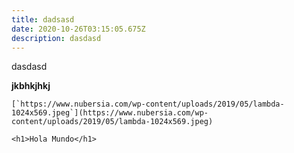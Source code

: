 ```yaml
---
title: dadsasd
date: 2020-10-26T03:15:05.675Z
description: dasdasd
---
```

dasdasd

**jkbhkjhkj**



``[`https://www.nubersia.com/wp-content/uploads/2019/05/lambda-1024x569.jpeg`](https://www.nubersia.com/wp-content/uploads/2019/05/lambda-1024x569.jpeg)``

`<h1>Hola Mundo</h1>`